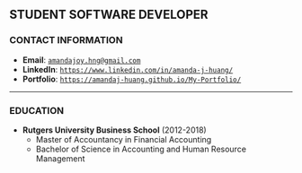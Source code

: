 ## STUDENT SOFTWARE DEVELOPER

### CONTACT INFORMATION
* **Email**: [`amandajoy.hng@gmail.com`](mailto:amandajoy.hng@gmail.com)
* **LinkedIn**: [`https://www.linkedin.com/in/amanda-j-huang/`](https://www.linkedin.com/in/amanda-j-huang/)
* **Portfolio**: [`https://amandaj-huang.github.io/My-Portfolio/`](https://amandaj-huang.github.io/My-Portfolio/)
---
### EDUCATION
* **Rutgers University Business School** (2012-2018)
  - Master of Accountancy in Financial Accounting
  - Bachelor of Science in Accounting and Human Resource Management
